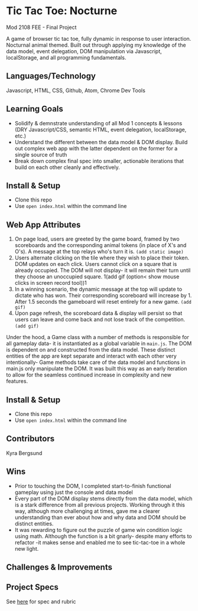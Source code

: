 # Tic Tac Toe: Nocturne

Mod 2108 FEE - Final Project

A game of browser tic tac toe, fully dynamic in response to user interaction. Nocturnal animal themed. Built out through applying my knowledge of the data model, event delegation, DOM manipulation via Javascript, localStorage, and all programming fundamentals. 

## Languages/Technology
Javascript, HTML, CSS, Github, Atom, Chrome Dev Tools

## Learning Goals
* Solidify & demnstrate understanding of all Mod 1 concepts & lessons (DRY Javascript/CSS, semantic HTML, event delegation, localStorage, etc.)
* Understand the different between the data model & DOM display. Build out complex web app with the latter dependent on the former for a single source of truth
* Break down complex final spec into smaller, actionable iterations that build on each other cleanly and effectively.

## Install & Setup
- Clone this repo
- Use `open index.html` within the command line

## Web App Attributes 
1. On page load, users are greeted by the game board, framed by two scoreboards and the corresponding animal tokens (in place of X's and O's). A message at the top relays who's turn it is.
`(add static image)`
2. Users alternate clicking on the tile where they wish to place their token. DOM updates on each click. Users cannot click on a square that is already occupied. The DOM will not display- it will remain their turn until they choose an unoccupied square.
1(add gif (option< show mouse clicks in screen record tool))1
3. In a winning scenario, the dynamic message at the top will update to dictate who has won. Their corresponding scoreboard will increase by 1. After 1.5 seconds the gameboard will reset entirely for a new game.
`(add gif)`
4. Upon page refresh, the scoreboard data & display will persist so that users can leave and come back and not lose track of the competition.
`(add gif)`

Under the hood, a Game class with a number of methods is responsible for all gameplay data- it is instantiated as a global variable in `main.js`. The DOM is dependent on and constructed from the data model. These distinct entities of the app are kept separate and interact with each other very intentionally- Game methods take care of the data model and functions in main.js only manipulate the DOM. It was built this way as an early iteration to allow for the seamless continued increase in complexity and new features.

## Install & Setup
* Clone this repo
* Use `open index.html` within the command line

## Contributors
Kyra Bergsund

## Wins
* Prior to touching the DOM, I completed start-to-finish functional gameplay using just the console and data model
* Every part of the DOM display stems directly from the data model, which is a stark difference from all previous projects. Working through it this way, although more challenging at times, gave me a clearer understanding than ever about how and why data and DOM should be distinct entities.
* It was rewarding to figure out the puzzle of game win condition logic using math. Although the function is a bit gnarly- despite many efforts to refactor -it makes sense and enabled me to see tic-tac-toe in a whole new light. 

## Challenges & Improvements


## Project Specs
See [here](https://frontend.turing.edu/projects/module-1/tic-tac-toe-solo.html) for spec and rubric

